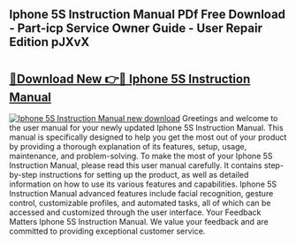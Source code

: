 ## Iphone 5S Instruction Manual PDf Free Download - Part-icp Service Owner Guide - User Repair Edition pJXvX

# <h2><a href="http://cf1070.oget.top/?id=Iphone+5S+Instruction+Manual">🔗Download New 👉🔴 Iphone 5S Instruction Manual</a></h2>

[![Iphone 5S Instruction Manual new download](https://i.imgur.com/5g1atiW.png)](http://cf1070.oget.top/?id=Iphone+5S+Instruction+Manual)
Greetings and welcome to the user manual for your newly updated Iphone 5S Instruction Manual. This manual is specifically designed to help you get the most out of your product by providing a thorough explanation of its features, setup, usage, maintenance, and problem-solving. To make the most of your Iphone 5S Instruction Manual, please read this user manual carefully. It contains step-by-step instructions for setting up the product, as well as detailed information on how to use its various features and capabilities. Iphone 5S Instruction Manual advanced features include facial recognition, gesture control, customizable profiles, and automated tasks, all of which can be accessed and customized through the user interface. Your Feedback Matters Iphone 5S Instruction Manual. We value your feedback and are committed to providing exceptional customer service.
